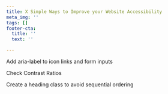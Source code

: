 ```yaml
---
title: X Simple Ways to Improve your Website Accessibility
meta_img: ''
tags: []
footer-cta:
  title: ''
  text: ''

---
```

Add aria-label to icon links and form inputs

Check Contrast Ratios

Create a heading class to avoid sequential ordering 